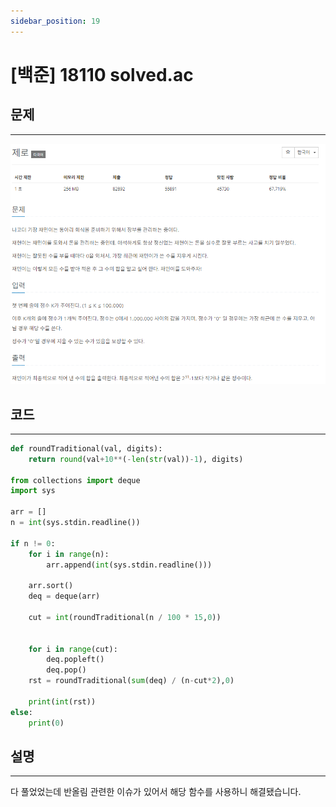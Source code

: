 ```yaml
---
sidebar_position: 19
---
```


# [백준] 18110 solved.ac

## 문제

---

![Alt text](./img/1-30/image18.png)

## 코드

---

```python
def roundTraditional(val, digits):
    return round(val+10**(-len(str(val))-1), digits)

from collections import deque
import sys

arr = []
n = int(sys.stdin.readline())

if n != 0:
    for i in range(n):
        arr.append(int(sys.stdin.readline()))

    arr.sort()
    deq = deque(arr)

    cut = int(roundTraditional(n / 100 * 15,0))


    for i in range(cut):
        deq.popleft()
        deq.pop()
    rst = roundTraditional(sum(deq) / (n-cut*2),0)

    print(int(rst))
else:
    print(0)
```

## 설명

---

다 풀었었는데 반올림 관련한 이슈가 있어서 해당 함수를 사용하니 해결됐습니다.
